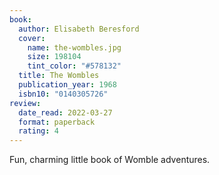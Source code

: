 ```yaml
---
book:
  author: Elisabeth Beresford
  cover:
    name: the-wombles.jpg
    size: 198104
    tint_color: "#578132"
  title: The Wombles
  publication_year: 1968
  isbn10: "0140305726"
review:
  date_read: 2022-03-27
  format: paperback
  rating: 4
---
```


Fun, charming little book of Womble adventures.